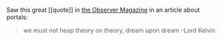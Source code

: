 Saw this great [[quote]] in [the Observer Magazine](https://theobservermagazine.substack.com/p/closing-doors-and-shuttering-windows) in an article about portals:

> we must not heap theory on theory, dream upon dream -Lord Kelvin 